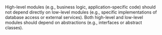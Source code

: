 High-level modules (e.g., business logic, application-specific code) should not depend directly on low-level modules (e.g., specific implementations of database access or external services). Both high-level and low-level modules should depend on abstractions (e.g., interfaces or abstract classes).